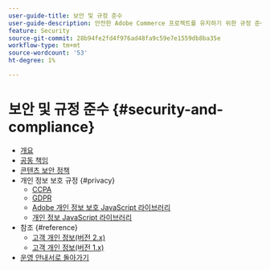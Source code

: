 ```yaml
---
user-guide-title: 보안 및 규정 준수
user-guide-description: 안전한 Adobe Commerce 프로젝트를 유지하기 위한 규정 준수 및 판매자 책임에 대해 알아봅니다.
feature: Security
source-git-commit: 28b94fe2fd4f976ad48fa9c59e7e1559db8ba35e
workflow-type: tm+mt
source-wordcount: '53'
ht-degree: 1%

---
```



# 보안 및 규정 준수 {#security-and-compliance}

- [개요](overview.md)
- [공동 책임](shared-responsibility.md)
- [콘텐츠 보안 정책](content-security-policy.md)
- 개인 정보 보호 규정 {#privacy}
   - [CCPA](privacy/ccpa.md)
   - [GDPR](privacy/gdpr.md)
   - [Adobe 개인 정보 보호 JavaScript 라이브러리](privacy/adobe-javascript-library.md)
   - [개인 정보 JavaScript 라이브러리](privacy/javascript-library.md)
- 참조 {#reference}
   - [고객 개인 정보(버전 2.x)](privacy/data-m2.md)
   - [고객 개인 정보(버전 1.x)](privacy/data-m1.md)
- [운영 안내서로 돌아가기](https://experienceleague.adobe.com/docs/commerce-operations/operational-guides/home.html?lang=ko)
